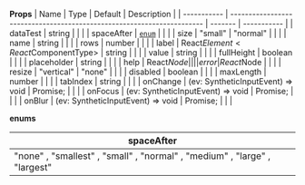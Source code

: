 **Props**
| Name | Type | Default | Description |
| ----------- | ---------------------------------------------------------------------- | ------- | ----------- |
| dataTest | string | | |
| spaceAfter | [`enum`](#enum) | | |
| size | "small" | "normal" | | |
| name | string | | |
| rows | number | | |
| label | React$Element<React$ComponentType<any>> | string | | |
| value | string | | |
| fullHeight | boolean | | |
| placeholder | string | | |
| help | React$Node                                                             |         |             |
| error       | React$Node | | |
| resize | "vertical" | "none" | | |
| disabled | boolean | | |
| maxLength | number | | |
| tabIndex | string | | |
| onChange | (ev: SyntheticInputEvent<HTMLTextAreaElement>) => void | Promise<any>; | | |
| onFocus | (ev: SyntheticInputEvent<HTMLTextAreaElement>) => void | Promise<any>; | | |
| onBlur | (ev: SyntheticInputEvent<HTMLTextAreaElement>) => void | Promise<any>; | | |

**enums**

| **spaceAfter**                                                            |
| ------------------------------------------------------------------------- |
| "none" , "smallest" , "small" , "normal" , "medium" , "large" , "largest" |
